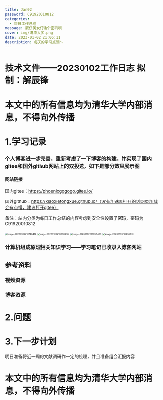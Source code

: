 ```yaml
---
title: Jan02
password: C91920010812
categories:
  - 每日工作总结
message: 靓仔美女们输个密码呗
cover: img/清华大学.png
date: 2023-01-02 21:06:11
description: 每天的学习点滴～
---
```

# 技术文件——20230102工作日志			拟制：解辰锋

# 本文中的所有信息均为清华大学内部消息，不得向外传播

# 1.学习记录

### 个人博客进一步完善，重新考虑了一下博客的构建，并实现了国内gitee和国外github网站上的双投送，如下是部分效果展示图

#### 网站链接

国内gitee：https://phoenixgogogo.gitee.io/

国外github：https://xiaoxietongxue.github.io/（没有加速器打开的话网页加载会有点慢，建议打开gitee）

备注：站内分类为每日工作总结的内容考虑到安全性设置了密码，密码为C91920010812

<img src="Jan02/image-20230102210746412.png" alt="image-20230102210746412" style="zoom:50%;" />

<img src="Jan02/image-20230102210808936.png" alt="image-20230102210808936" style="zoom:50%;" />

<img src="Jan02/image-20230102210858430.png" alt="image-20230102210858430" style="zoom:50%;" />

<img src="Jan02/image-20230102210936031.png" alt="image-20230102210936031" style="zoom:50%;" />

### 计算机组成原理相关知识学习——学习笔记已收录入博客网站

## 参考资料

### 视频资源

### 博客资源

# 2.问题

# 3.下一步计划

明日准备将近一周的文献调研作一定的梳理，并且准备组会汇报内容

# 本文中的所有信息均为清华大学内部消息，不得向外传播
